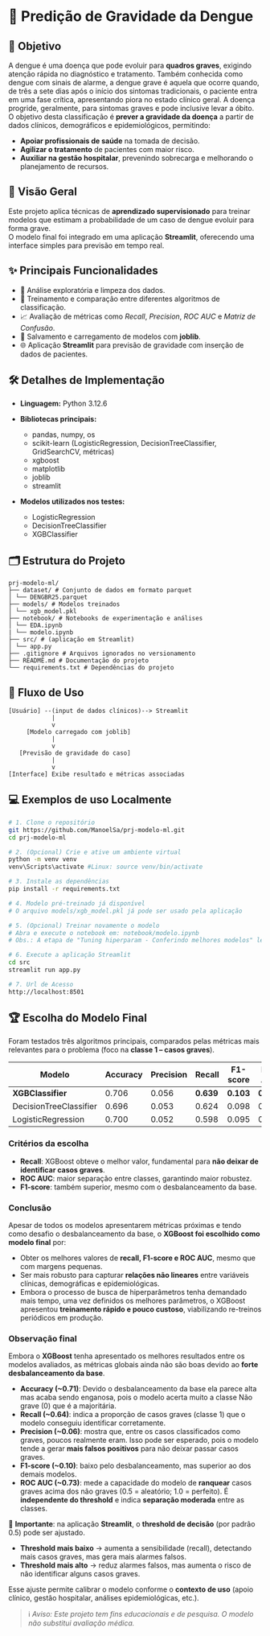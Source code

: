 # 🦟 Predição de Gravidade da Dengue

## 🎯 Objetivo
A dengue é uma doença que pode evoluir para **quadros graves**, exigindo atenção rápida no diagnóstico e tratamento.
Também conhecida como dengue com sinais de alarme, a dengue grave é aquela que ocorre quando, de três a sete dias após o início dos sintomas tradicionais, o paciente entra em uma fase crítica, apresentando piora no estado clínico geral. A doença progride, geralmente, para sintomas graves e pode inclusive levar a óbito.  
O objetivo desta classificação é **prever a gravidade da doença** a partir de dados clínicos, demográficos e epidemiológicos, permitindo:  
- **Apoiar profissionais de saúde** na tomada de decisão.  
- **Agilizar o tratamento** de pacientes com maior risco.  
- **Auxiliar na gestão hospitalar**, prevenindo sobrecarga e melhorando o planejamento de recursos.

## 🌟 Visão Geral
Este projeto aplica técnicas de **aprendizado supervisionado** para treinar modelos que estimam a probabilidade de um caso de dengue evoluir para forma grave.  
O modelo final foi integrado em uma aplicação **Streamlit**, oferecendo uma interface simples para previsão em tempo real.

## ✨ Principais Funcionalidades

- 🔎 Análise exploratória e limpeza dos dados.  
- 🧠 Treinamento e comparação entre diferentes algoritmos de classificação.  
- 📈 Avaliação de métricas como *Recall*, *Precision*, *ROC AUC* e *Matriz de Confusão*.  
- 💾 Salvamento e carregamento de modelos com **joblib**.  
- 🌐 Aplicação **Streamlit** para previsão de gravidade com inserção de dados de pacientes. 

## 🛠️ Detalhes de Implementação

- **Linguagem:** Python 3.12.6  
- **Bibliotecas principais:**  
  - pandas, numpy, os  
  - scikit-learn (LogisticRegression, DecisionTreeClassifier, GridSearchCV, métricas)  
  - xgboost  
  - matplotlib  
  - joblib  
  - streamlit  

- **Modelos utilizados nos testes:**  
  - LogisticRegression  
  - DecisionTreeClassifier 
  - XGBClassifier 

## 🗂️ Estrutura do Projeto
```text
prj-modelo-ml/
├── dataset/ # Conjunto de dados em formato parquet
│ └── DENGBR25.parquet
├── models/ # Modelos treinados
│ └── xgb_model.pkl
├── notebook/ # Notebooks de experimentação e análises
│ └── EDA.ipynb
| └── modelo.ipynb
├── src/ # (aplicação em Streamlit)
│ └── app.py
├── .gitignore # Arquivos ignorados no versionamento
├── README.md # Documentação do projeto
└── requirements.txt # Dependências do projeto 

```

## 🔀 Fluxo de Uso

```text
[Usuário] --(input de dados clínicos)--> Streamlit 
            |
            v
     [Modelo carregado com joblib]
            |
            v
   [Previsão de gravidade do caso]
            |
            v
[Interface] Exibe resultado e métricas associadas

```

## 💻 Exemplos de uso Localmente
```bash
# 1. Clone o repositório
git https://github.com/ManoelSa/prj-modelo-ml.git
cd prj-modelo-ml

# 2. (Opcional) Crie e ative um ambiente virtual
python -m venv venv
venv\Scripts\activate #Linux: source venv/bin/activate

# 3. Instale as dependências
pip install -r requirements.txt

# 4. Modelo pré-treinado já disponível
# O arquivo models/xgb_model.pkl já pode ser usado pela aplicação

# 5. (Opcional) Treinar novamente o modelo
# Abra e execute o notebook em: notebook/modelo.ipynb
# Obs.: A etapa de "Tuning hiperparam - Conferindo melhores modelos" leva em média uns 20 min para execução.

# 6. Execute a aplicação Streamlit
cd src
streamlit run app.py

# 7. Url de Acesso
http://localhost:8501

```

## 🏆 Escolha do Modelo Final

Foram testados três algoritmos principais, comparados pelas métricas mais relevantes para o problema (foco na **classe 1 – casos graves**).

| Modelo                  | Accuracy | Precision | Recall | F1-score | ROC AUC |
|--------------------------|----------|-----------|--------|----------|---------|
| **XGBClassifier**        | 0.706    | 0.056     | **0.639** | **0.103**  | **0.731** |
| DecisionTreeClassifier   | 0.696    | 0.053     | 0.624  | 0.098    | 0.712   |
| LogisticRegression       | 0.700    | 0.052     | 0.598  | 0.095    | 0.702   |

### Critérios da escolha
- **Recall**: XGBoost obteve o melhor valor, fundamental para **não deixar de identificar casos graves**.  
- **ROC AUC**: maior separação entre classes, garantindo maior robustez.  
- **F1-score**: também superior, mesmo com o desbalanceamento da base.  

### Conclusão 
Apesar de todos os modelos apresentarem métricas próximas e tendo como desafio o desbalanceamento da base, o **XGBoost foi escolhido como modelo final** por:

- Obter os melhores valores de **recall, F1-score e ROC AUC**, mesmo que com margens pequenas.   
- Ser mais robusto para capturar **relações não lineares** entre variáveis clínicas, demográficas e epidemiológicas.  
- Embora o processo de busca de hiperparâmetros tenha demandado mais tempo, uma vez definidos os melhores parâmetros, o XGBoost apresentou **treinamento rápido e pouco custoso**, viabilizando re-treinos periódicos em produção.

### Observação final

Embora o **XGBoost** tenha apresentado os melhores resultados entre os modelos avaliados, as métricas globais ainda não são boas devido ao **forte desbalanceamento da base**.  

- **Accuracy (~0.71)**: Devido o desbalanceamento da base ela parece alta mas acaba sendo enganosa, pois o modelo acerta muito a classe Não grave (0) que é a majoritária.
- **Recall (~0.64)**: indica a proporção de casos graves (classe 1) que o modelo conseguiu identificar corretamente.  
- **Precision (~0.06)**: mostra que, entre os casos classificados como graves, poucos realmente eram. Isso pode ser esperado, pois o modelo tende a gerar **mais falsos positivos** para não deixar passar casos graves.  
- **F1-score (~0.10)**: baixo pelo desbalanceamento, mas superior ao dos demais modelos.  
- **ROC AUC (~0.73)**: mede a capacidade do modelo de **ranquear** casos graves acima dos não graves (0.5 = aleatório; 1.0 = perfeito). É **independente do threshold** e indica **separação moderada** entre as classes.

📌 **Importante**: na aplicação **Streamlit**, o **threshold de decisão** (por padrão 0.5) pode ser ajustado.  
- **Threshold mais baixo** → aumenta a sensibilidade (recall), detectando mais casos graves, mas gera mais alarmes falsos.  
- **Threshold mais alto** → reduz alarmes falsos, mas aumenta o risco de não identificar alguns casos graves.  

Esse ajuste permite calibrar o modelo conforme o **contexto de uso** (apoio clínico, gestão hospitalar, análises epidemiológicas, etc.).


> ℹ️ _Aviso: Este projeto tem fins educacionais e de pesquisa. O modelo não substitui avaliação médica._